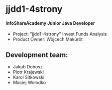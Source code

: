 # jjdd1-4strony

#### infoShareAcademy Junior Java Developer 
* Project: "jjdd1-4strony" Invest Funds Analysis
* Product Owner: Wòjcech Makùrôt

## Development team:
* Jakub Dobosz
* Piotr Krajewski
* Karol Sitkowski
* Maciej Wołodko
